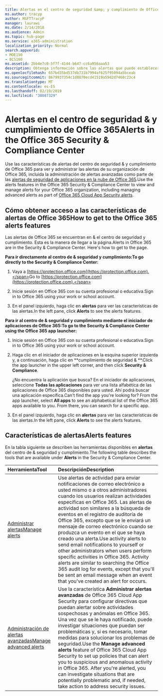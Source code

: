 ```yaml
---
title: Alertas en el centro de seguridad &amp; y cumplimiento de Office 365
ms.author: tracyp
author: MSFTTracyP
manager: laurawi
ms.date: 2/14/2018
ms.audience: Admin
ms.topic: hub-page
ms.service: o365-administration
localization_priority: Normal
search.appverid:
- MOE150
- BCS160
ms.assetid: 2bb4e7c0-5f7f-4144-b647-cc6a956aaa53
description: Obtenga información sobre las alertas que puede establecer para ayudar con la seguridad en Office 365.
ms.openlocfilehash: 657bd35bd537db731b7994af625f95094a5bceab
ms.sourcegitcommit: 8679937354c1d8870ecd41519a59d2d7468c23c4
ms.translationtype: MT
ms.contentlocale: es-ES
ms.lasthandoff: 02/19/2019
ms.locfileid: "30087329"
---
```

# <a name="alerts-in-the-office-365-security-amp-compliance-center"></a><span data-ttu-id="7aee7-103">Alertas en el centro de seguridad &amp; y cumplimiento de Office 365</span><span class="sxs-lookup"><span data-stu-id="7aee7-103">Alerts in the Office 365 Security &amp; Compliance Center</span></span>

<span data-ttu-id="7aee7-104">Use las características de alertas del centro de seguridad &amp; y cumplimiento de Office 365 para ver y administrar las alertas de su organización de Office 365, incluida la administración de alertas avanzadas como parte de las [alertas de seguridad de aplicaciones en la nube de Office 365](office-365-cas-overview.md).</span><span class="sxs-lookup"><span data-stu-id="7aee7-104">Use the alerts features in the Office 365 Security &amp; Compliance Center to view and manage alerts for your Office 365 organization, including managing advanced alerts as part of [Office 365 Cloud App Security alerts](office-365-cas-overview.md).</span></span>
  
## <a name="how-to-get-to-the-office-365-alerts-features"></a><span data-ttu-id="7aee7-105">Cómo obtener acceso a las características de alertas de Office 365</span><span class="sxs-lookup"><span data-stu-id="7aee7-105">How to get to the Office 365 alerts features</span></span>

<span data-ttu-id="7aee7-p101">Las alertas de Office 365 se encuentran en &amp; el centro de seguridad y cumplimiento. Esta es la manera de llegar a la página.</span><span class="sxs-lookup"><span data-stu-id="7aee7-p101">Alerts in Office 365 are in the Security &amp; Compliance Center. Here's how to get to the page.</span></span>
  
 <span data-ttu-id="7aee7-108">**Para ir directamente al centro de &amp; seguridad y cumplimiento:**</span><span class="sxs-lookup"><span data-stu-id="7aee7-108">**To go directly to the Security &amp; Compliance Center:**</span></span>
  
1. <span data-ttu-id="7aee7-109">Vaya a [https://protection.office.com](https://protection.office.com).</span><span class="sxs-lookup"><span data-stu-id="7aee7-109">Go to [https://protection.office.com](https://protection.office.com).</span></span>
    
2. <span data-ttu-id="7aee7-110">Inicie sesión en Office 365 con su cuenta profesional o educativa.</span><span class="sxs-lookup"><span data-stu-id="7aee7-110">Sign in to Office 365 using your work or school account.</span></span> 
    
3. <span data-ttu-id="7aee7-111">En el panel izquierdo, haga clic en **alertas** para ver las características de las alertas.</span><span class="sxs-lookup"><span data-stu-id="7aee7-111">In the left pane, click **Alerts** to see the alerts features.</span></span> 
    
 <span data-ttu-id="7aee7-112">**Para ir al centro de &amp; seguridad y cumplimiento mediante el iniciador de aplicaciones de Office 365:**</span><span class="sxs-lookup"><span data-stu-id="7aee7-112">**To go to the Security &amp; Compliance Center using the Office 365 app launcher:**</span></span>
  
1. <span data-ttu-id="7aee7-113">Inicie sesión en Office 365 con su cuenta profesional o educativa.</span><span class="sxs-lookup"><span data-stu-id="7aee7-113">Sign in to Office 365 using your work or school account.</span></span> 
    
2. <span data-ttu-id="7aee7-114">Haga clic en el iniciador de aplicaciones en la esquina superior izquierda y, a continuación, haga clic en \*\*cumplimiento de seguridad &amp; \*\*.</span><span class="sxs-lookup"><span data-stu-id="7aee7-114">Click the app launcher  in the upper left corner, and then click **Security &amp; Compliance**.</span></span>
    
    <span data-ttu-id="7aee7-p102">¿No encuentra la aplicación que busca? En el iniciador de aplicaciones, seleccione **Todas las aplicaciones** para ver una lista alfabética de las aplicaciones de Office 365 disponibles para usted. Ahí podrá buscar una aplicación específica.</span><span class="sxs-lookup"><span data-stu-id="7aee7-p102">Can't find the app you're looking for? From the app launcher, select **All apps** to see an alphabetical list of the Office 365 apps available to you. From there, you can search for a specific app.</span></span> 
    
3. <span data-ttu-id="7aee7-118">En el panel izquierdo, haga clic en **alertas** para ver las características de las alertas.</span><span class="sxs-lookup"><span data-stu-id="7aee7-118">In the left pane, click **Alerts** to see the alerts features.</span></span> 
    
## <a name="alerts-features"></a><span data-ttu-id="7aee7-119">Características de alertas</span><span class="sxs-lookup"><span data-stu-id="7aee7-119">Alerts features</span></span>

<span data-ttu-id="7aee7-120">En la tabla siguiente se describen las herramientas disponibles en **alertas** del centro de &amp; seguridad y cumplimiento.</span><span class="sxs-lookup"><span data-stu-id="7aee7-120">The following table describes the tools that are available under **Alerts** in the Security &amp; Compliance Center.</span></span> 
  
|<span data-ttu-id="7aee7-121">**Herramienta**</span><span class="sxs-lookup"><span data-stu-id="7aee7-121">**Tool**</span></span>|<span data-ttu-id="7aee7-122">**Descripción**</span><span class="sxs-lookup"><span data-stu-id="7aee7-122">**Description**</span></span>|
|:-----|:-----|
|[<span data-ttu-id="7aee7-123">Administrar alertas</span><span class="sxs-lookup"><span data-stu-id="7aee7-123">Manage alerts</span></span>](create-activity-alerts.md) <br/> |<span data-ttu-id="7aee7-p103">Use alertas de actividad para enviar notificaciones de correo electrónico a usted mismo o a otros administradores cuando los usuarios realizan actividades específicas en Office 365. Las alertas de actividad son similares a la búsqueda de eventos en el registro de auditoría de Office 365, excepto que se le enviará un mensaje de correo electrónico cuando se produzca un evento en el que se haya creado una alerta.</span><span class="sxs-lookup"><span data-stu-id="7aee7-p103">Use activity alerts to send email notifications to yourself or other administrators when users perform specific activities in Office 365. Activity alerts are similar to searching the Office 365 audit log for events, except that you'll be sent an email message when an event that you've created an alert for occurs.</span></span>  <br/> |
|[<span data-ttu-id="7aee7-126">Administración de alertas avanzadas</span><span class="sxs-lookup"><span data-stu-id="7aee7-126">Manage advanced alerts </span></span>](office-365-cas-overview.md) <br/> |<span data-ttu-id="7aee7-p104">Use la característica **Administrar alertas avanzadas** de Office 365 Cloud App Security para configurar directivas que puedan alertar sobre actividades sospechosas y anómalas en Office 365. Una vez que se le haya notificado, puede investigar situaciones que puedan ser problemáticas y, si es necesario, tomar medidas para solucionar los problemas de seguridad.</span><span class="sxs-lookup"><span data-stu-id="7aee7-p104">Use the **Manage advanced alerts** feature of Office 365 Cloud App Security to set up policies that can alert you to suspicious and anomalous activity in Office 365. After you're alerted, you can investigate situations that are potentially problematic and, if needed, take action to address security issues.  </span></span><br/> |
   

